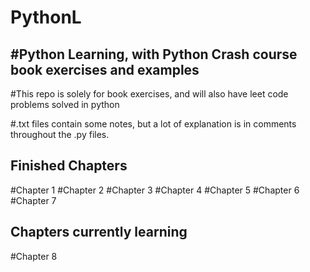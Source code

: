 # PythonL
#Python Learning, with Python Crash course book exercises and examples
----------------------------------------------------------------------

#This repo is solely for book exercises, and will also have leet code problems solved in python

#.txt files contain some notes, but a lot of explanation is in comments throughout the .py files.

## Finished Chapters
#Chapter 1
#Chapter 2
#Chapter 3
#Chapter 4
#Chapter 5
#Chapter 6
#Chapter 7

## Chapters currently learning
#Chapter 8


